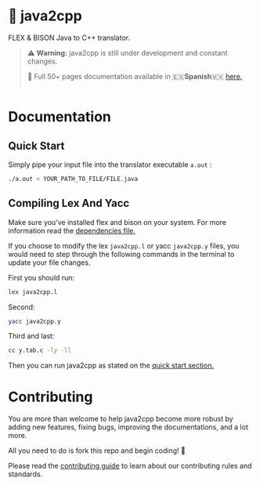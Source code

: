 # :dragon_face: java2cpp

FLEX &amp; BISON Java to C++ translator.

> :warning: **Warning:** java2cpp is still under development and constant changes.
> 
> :eyes: Full 50+ pages documentation available in 🇪🇸**Spanish**:mexico: [here.](https://github.com/martinezlucas98/java2cpp/blob/04903688d741634bf9f98a4f56cdbcde8a5dc74c/Documentacion%20java2cpp%20-%20Lucas%20Martinez%20y%20Joaquin%20Caballero.pdf)
> <br/><br/>

# Documentation

## Quick Start

Simply pipe your input file into the translator executable `a.out` :

```bash
./a.out < YOUR_PATH_TO_FILE/FILE.java
```

## Compiling Lex And Yacc

Make sure you've installed flex and bison on your system. For more information read the [dependencies file.](https://github.com/martinezlucas98/java2cpp/blob/main/DEPENDENCIES.md)

If you choose to modify the lex `java2cpp.l` or yacc `java2cpp.y` files, you would need to step through the following commands in the terminal to update your file changes.

First you should run:

```bash
lex java2cpp.l
```

Second:

```bash
yacc java2cpp.y
```

Third and last:

```bash
cc y.tab.c -ly -ll
```

Then you can run java2cpp as stated on the [quick start section.](https://github.com/martinezlucas98/java2cpp/blob/main/README.md#quick-start)

# Contributing

You are more than welcome to help java2cpp become more robust by adding new features, fixing bugs, improving the documentations, and a lot more.

All you need to do is fork this repo and begin coding! :tada:

Please read the [contributing guide](https://github.com/martinezlucas98/java2cpp/blob/main/README.md) to learn about our contributing rules and standards.
